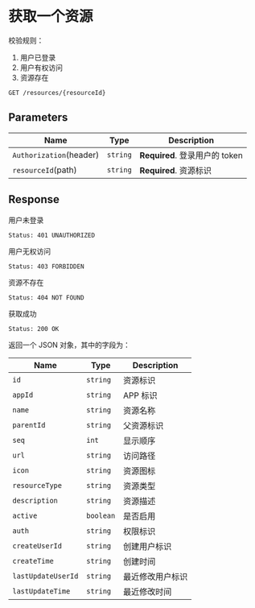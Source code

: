 # 获取一个资源

校验规则：

1. 用户已登录
2. 用户有权访问
3. 资源存在

```text
GET /resources/{resourceId}
```

## Parameters

| Name                    | Type     | Description                    |
| ----------------------- | -------- | ------------------------------ |
| `Authorization`(header) | `string` | **Required**. 登录用户的 token |
| `resourceId`(path)      | `string` | **Required**. 资源标识         |

## Response

用户未登录

```text
Status: 401 UNAUTHORIZED
```

用户无权访问

```text
Status: 403 FORBIDDEN
```

资源不存在

```text
Status: 404 NOT FOUND
```

获取成功

```text
Status: 200 OK
```

返回一个 JSON 对象，其中的字段为：

| Name               | Type      | Description      |
| ------------------ | --------- | ---------------- |
| `id`               | `string`  | 资源标识         |
| `appId`            | `string`  | APP 标识         |
| `name`             | `string`  | 资源名称         |
| `parentId`         | `string`  | 父资源标识       |
| `seq`              | `int`     | 显示顺序         |
| `url`              | `string`  | 访问路径         |
| `icon`             | `string`  | 资源图标         |
| `resourceType`     | `string`  | 资源类型         |
| `description`      | `string`  | 资源描述         |
| `active`           | `boolean` | 是否启用         |
| `auth`             | `string`  | 权限标识         |
| `createUserId`     | `string`  | 创建用户标识     |
| `createTime`       | `string`  | 创建时间         |
| `lastUpdateUserId` | `string`  | 最近修改用户标识 |
| `lastUpdateTime`   | `string`  | 最近修改时间     |
